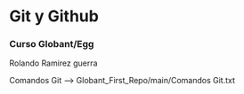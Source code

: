 # Git y Github 

### Curso Globant/Egg
Rolando Ramirez guerra

Comandos Git --> Globant_First_Repo/main/Comandos Git.txt
